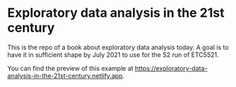 # Exploratory data analysis in the 21st century

This is the repo of a book about exploratory data analysis today. A goal is to have it in sufficient shape by July 2021 to use for the S2 run of ETC5521.

You can find the preview of this example at https://exploratory-data-analysis-in-the-21st-century.netlify.app.
